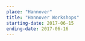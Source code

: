 ```yaml
---
place: "Hannover"
title: "Hannover Workshops"
starting-date: 2017-06-15
ending-date: 2017-06-16
---
```

